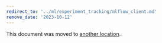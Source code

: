 ```yaml
---
redirect_to: '../ml/experiment_tracking/mlflow_client.md'
remove_date: '2023-10-12'
---
```


This document was moved to [another location](../ml/experiment_tracking/mlflow_client.md).

<!-- This redirect file can be deleted after <2023-10-12>. -->
<!-- Redirects that point to other docs in the same project expire in three months. -->
<!-- Redirects that point to docs in a different project or site (for example, link is not relative and starts with `https:`) expire in one year. -->
<!-- Before deletion, see: https://docs.gitlab.com/ee/development/documentation/redirects.html -->
